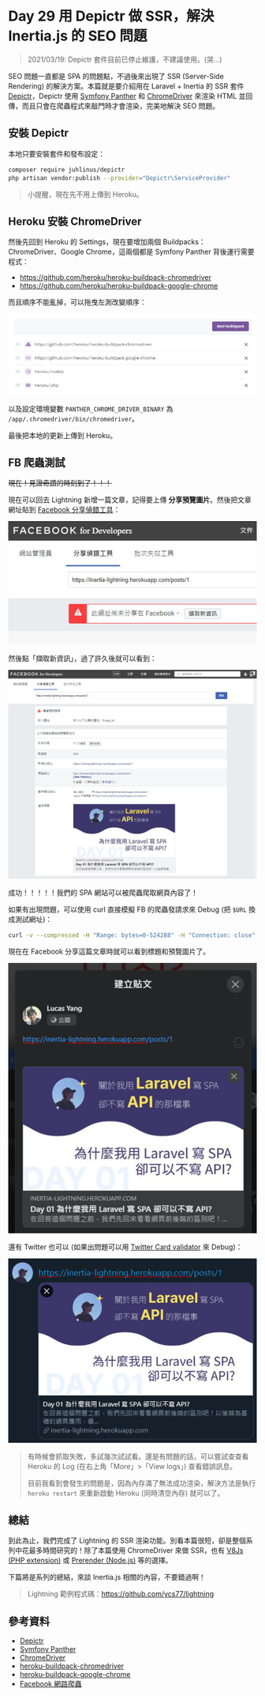 # Day 29 用 Depictr 做 SSR，解決 Inertia.js 的 SEO 問題

> 2021/03/19: Depictr 套件目前已停止維護，不建議使用。(哭...)

SEO 問題一直都是 SPA 的問題點，不過後來出現了 SSR (Server-Side Rendering) 的解決方案。本篇就是要介紹用在 Laravel + Inertia 的 SSR 套件 [Depictr](https://github.com/Juhlinus/depictr)，Depictr 使用 [Symfony Panther](https://github.com/symfony/panther) 和 [ChromeDriver](https://chromedriver.chromium.org/) 來渲染 HTML 並回傳，而且只會在爬蟲程式來敲門時才會渲染，完美地解決 SEO 問題。

## 安裝 Depictr

本地只要安裝套件和發布設定：

```bash
composer require juhlinus/depictr
php artisan vendor:publish --provider="Depictr\ServiceProvider"
```

> 小提醒，現在先不用上傳到 Heroku。

## Heroku 安裝 ChromeDriver

然後先回到 Heroku 的 Settings，現在要增加兩個 Buildpacks：ChromeDriver、Google Chrome，這兩個都是 Symfony Panther 背後運行需要程式：

* https://github.com/heroku/heroku-buildpack-chromedriver
* https://github.com/heroku/heroku-buildpack-google-chrome

而且順序不能亂掉，可以拖曳左測改變順序：

![](../images/day29-01.jpg)

以及設定環境變數 `PANTHER_CHROME_DRIVER_BINARY` 為 `/app/.chromedriver/bin/chromedriver`。

最後把本地的更新上傳到 Heroku。

## FB 爬蟲測試

~~現在！見證奇蹟的時刻到了！！！~~

現在可以回去 Lightning 新增一篇文章，記得要上傳 **分享預覽圖片**。然後把文章網址貼到 [Facebook 分享偵錯工具](https://developers.facebook.com/tools/debug/?locale=zh_TW)：

![](../images/day29-02.jpg)

然後點「擷取新資訊」，過了許久後就可以看到：

![](../images/day29-03.jpg)

成功！！！！！我們的 SPA 網站可以被爬蟲爬取網頁內容了！

如果有出現問題，可以使用 curl 直接模擬 FB 的爬蟲發請求來 Debug (把 `$URL`  換成測試網址)：

```bash
curl -v --compressed -H "Range: bytes=0-524288" -H "Connection: close" -A "facebookexternalhit/1.1 (+http://www.facebook.com/externalhit_uatext.php)" "$URL"
```

現在在 Facebook 分享這篇文章時就可以看到標題和預覽圖片了。

![](../images/day29-04.jpg)

還有 Twitter 也可以 (如果出問題可以用 [Twitter Card validator](https://cards-dev.twitter.com/validator) 來 Debug)：

![](../images/day29-05.jpg)

> 有時候會抓取失敗，多試幾次試試看。還是有問題的話，可以嘗試查查看 Heroku 的 Log (在右上角「More」>「View logs」) 查看錯誤訊息。
>
> 目前我看到會發生的問題是，因為內存滿了無法成功渲染，解決方法是執行 `heroku restart` 來重新啟動 Heroku (同時清空內存) 就可以了。

## 總結

到此為止，我們完成了 Lightning 的 SSR 渲染功能。別看本篇很短，卻是整個系列中花最多時間研究的！除了本篇使用 ChromeDriver 來做 SSR，也有 [V8Js (PHP extension)](https://github.com/phpv8/v8js) 或 [Prerender (Node.js)](https://github.com/prerender/prerender) 等的選擇。

下篇將是系列的總結，來談 Inertia.js 相關的內容，不要錯過啊！

> Lightning 範例程式碼：https://github.com/ycs77/lightning

## 參考資料

* [Depictr](https://github.com/Juhlinus/depictr)
* [Symfony Panther](https://github.com/symfony/panther)
* [ChromeDriver](https://chromedriver.chromium.org/)
* [heroku-buildpack-chromedriver](https://github.com/heroku/heroku-buildpack-chromedriver)
* [heroku-buildpack-google-chrome](https://github.com/heroku/heroku-buildpack-google-chrome)
* [Facebook 網路爬蟲](https://developers.facebook.com/docs/sharing/webmasters/crawler/?translation)
